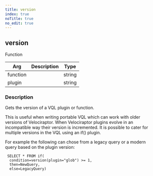 ```yaml
---
title: version
index: true
noTitle: true
no_edit: true
---
```




<div class="vql_item"></div>


## version
<span class='vql_type label label-warning pull-right page-header'>Function</span>



<div class="vqlargs"></div>

Arg | Description | Type
----|-------------|-----
function||string
plugin||string

### Description

Gets the version of a VQL plugin or function.

This is useful when writing portable VQL which can work with
older versions of Velociraptor. When Velociraptor plugins evolve
in an incompatible way their version is incremented. It is
possible to cater for multiple versions in the VQL using an if()
plugin.

For example the following can chose from a legacy query or a
modern query based on the plugin version:

```vql
 SELECT * FROM if(
  condition=version(plugin="glob") >= 1,
  then=NewQuery,
  else=LegacyQuery)
```


